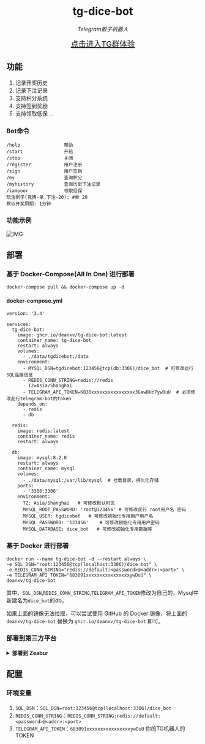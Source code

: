 <div align="center">

# tg-dice-bot

_Telegram骰子机器人_

<a href="https://t.me/+HOSNzxTdUnIxNjdl" style="font-size: 20px;">点击进入TG群体验</a>

</div>

## 功能

1. 记录开奖历史
2. 记录下注记录
3. 支持积分系统
4. 支持签到奖励
5. 支持领取低保
   ...

### Bot命令

```
/help                帮助
/start               开启
/stop                关闭
/register            用户注册
/sign                用户签到
/my                  查询积分
/myhistory           查询历史下注记录
/iampoor             领取低保
玩法例子(竞猜-单,下注-20): #单 20
默认开奖周期: 1分钟
```

### 功能示例

![IMG](https://s2.loli.net/2023/12/12/Y6mBkRM94rUKLul.gif)


## 部署

### 基于 Docker-Compose(All In One) 进行部署

```shell
docker-compose pull && docker-compose up -d
```

#### docker-compose.yml
```docker
version: '3.4'

services:
  tg-dice-bot:
    image: ghcr.io/deanxv/tg-dice-bot:latest
    container_name: tg-dice-bot
    restart: always
    volumes:
      - ./data/tgdicebot:/data
    environment:
      - MYSQL_DSN=tgdicebot:123456@tcp(db:3306)/dice_bot  # 可修改此行 SQL连接信息
      - REDIS_CONN_STRING=redis://redis
      - TZ=Asia/Shanghai
      - TELEGRAM_API_TOKEN=6830xxxxxxxxxxxxxxxx3GawBHc7ywDuU  # 必须修改此行telegram-bot的token
    depends_on:
      - redis
      - db

  redis:
    image: redis:latest
    container_name: redis
    restart: always

  db:
    image: mysql:8.2.0
    restart: always
    container_name: mysql
    volumes:
      - ./data/mysql:/var/lib/mysql  # 挂载目录，持久化存储
    ports:
      - '3306:3306'
    environment:
      TZ: Asia/Shanghai   # 可修改默认时区
      MYSQL_ROOT_PASSWORD: 'root@123456' # 可修改此行 root用户名 密码
      MYSQL_USER: tgdicebot   # 可修改初始化专用用户用户名
      MYSQL_PASSWORD: '123456'    # 可修改初始化专用用户密码
      MYSQL_DATABASE: dice_bot   # 可修改初始化专用数据库
```

### 基于 Docker 进行部署

```shell
docker run --name tg-dice-bot -d --restart always \
-e SQL_DSN="root:123456@tcp(localhost:3306)/dice_bot" \
-e REDIS_CONN_STRING="redis://default:<password>@<addr>:<port>" \
-e TELEGRAM_API_TOKEN="683091xxxxxxxxxxxxxxxxywDuU" \
deanxv/tg-dice-bot
```

其中，`SQL_DSN`,`REDIS_CONN_STRING`,`TELEGRAM_API_TOKEN`修改为自己的，Mysql中新建名为`dice_bot`的db。

如果上面的镜像无法拉取，可以尝试使用 GitHub 的 Docker 镜像，将上面的 `deanxv/tg-dice-bot`
替换为 `ghcr.io/deanxv/tg-dice-bot` 即可。

### 部署到第三方平台

<details>
<summary><strong>部署到 Zeabur</strong></summary>
<div>

> Zeabur 的服务器在国外，自动解决了网络的问题，同时免费的额度也足够个人使用

点击一键部署:

[![Deploy on Zeabur](https://zeabur.com/button.svg)](https://zeabur.com/templates/SEFL7Z?referralCode=deanxv)

**一键部署后 `SQL_DSN` `REDIS_CONN_STRING` `TELEGRAM_API_TOKEN`变量也需要替换！**

或手动部署:

1. 首先 fork 一份代码。
2. 进入 [Zeabur](https://zeabur.com?referralCode=deanxv)，登录，进入控制台。
3. 新建一个 Project，在 Service -> Add Service 选择 prebuilt，选择 MySQL，并记下连接参数（用户名、密码、地址、端口）。
4. 新建一个 Project，在 Service -> Add Service 选择 prebuilt，选择 Redis，并记下连接参数（密码、地址、端口）。
5. 使用mysql视图化工具连接mysql，运行 ```create database `dice_bot` ``` 创建数据库。
6. 在 Service -> Add Service，选择 Git（第一次使用需要先授权），选择你 fork 的仓库。
7. Deploy 会自动开始，先取消。
8. 添加环境变量

   `SQL_DSN`:`<username>:<password>@tcp(<addr>:<port>)/dice_bot`

   `REDIS_CONN_STRING`:`redis://default:<password>@<addr>:<port>`

   `TELEGRAM_API_TOKEN`:`你的TG机器人的TOKEN`

   保存。
9. 选择 Redeploy。

</div>
</details>



## 配置

### 环境变量

1. `SQL_DSN`：`SQL_DSN=root:123456@tcp(localhost:3306)/dice_bot`
2. `REDIS_CONN_STRING`：`REDIS_CONN_STRING:redis://default:<password>@<addr>:<port>`
3. `TELEGRAM_API_TOKEN`：`683091xxxxxxxxxxxxxxxxywDuU` 你的TG机器人的TOKEN
